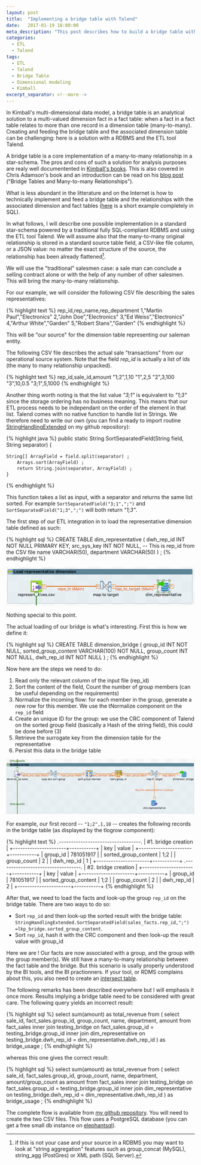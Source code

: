 ```yaml
---
layout: post
title:  "Implementing a bridge table with Talend"
date:   2017-01-19 18:00:00
meta_description: "This post describes how to build a bridge table with the ETL tool Talend to feed a multidimensional data model."
categories: 
  - ETL
  - Talend
tags:
  - ETL
  - Talend
  - Bridge Table
  - Dimensional modeling
  - Kimball
excerpt_separator: <!--more-->
---
```


In Kimball's multi-dimensional data model, a bridge table is an analytical solution to a multi-valued dimension fact in a fact table: when a fact in a fact table relates to more than one record in a dimension table (many-to-many). Creating and feeding the bridge table and the associated dimension table can be challenging: here is a solution with a RDBMS and the ETL tool Talend.

<!--more-->

A bridge table is a core implementation of a many-to-many relationship in a star-schema. The pros and cons of such a solution
for analysis purposes are realy well documentented in [Kimball's books](http://www.kimballgroup.com/data-warehouse-business-intelligence-resources/books/). This is also covered in Chris Adamson's book and an introduction 
can be read on his [blog post](http://blog.chrisadamson.com/2011/04/bridge-tables-and-many-to-many.html) ("Bridge Tables and Many-to-many Relationships").

What is less abundant in the litterature and on the Internet is how to technically implement and feed a bridge table and the relationships
with the associated dimension and fact tables ([here](http://www.kimballgroup.com/2012/02/design-tip-142-building-bridges/) is a short example completely in SQL).

In what follows, I will describe one possible implementation in a standard star-schema powered by a traditional fully SQL-compliant RDBMS and using the ETL tool Talend. We will assume also that the many-to-many original relationship is stored in a standard source table field, a CSV-like file column, or a JSON value: no matter the exact structure of the source, the relationship has been already flattened[^1].

We will use the "traditional" salesmen case: a sale man can conclude a selling contract alone or with the help of any number of other salesmen. This will bring the many-to-many relationship.

For our example, we will consider the following CSV file describing the sales representatives:

{% highlight text %}
rep_id,rep_name,rep_department
1,"Martin Paul","Electronics"
2,"John Doe","Electronics"
3,"Ed Weiss","Electronics"
4,"Arthur White","Garden"
5,"Robert Stans","Garden"
{% endhighlight %}

This will be "our source" for the dimension table representing our saleman entity.

The following CSV file describes the actual sale "transactions" from our operational source system. Note that the field _rep_id_
is actually a list of ids (the many to many relationship unpacked).

{% highlight text %}
rep_id,sale_id,amount
"1;2",1,10
"1",2,5
"2",3,100
"3",10,0.5
"3;1",5,1000
{% endhighlight %}

Another thing worth noting is that the list value _"3;1"_ is equivalent to _"1;3"_ since the storage ordering has no business meaning. This means that our ETL process needs to be independant on the order of the element in that list. Talend comes with no native function to handle list in Strings. We therefore need to write our own (you can find a ready to import routine [StringHandlingExtended](https://github.com/ebrard/talend-routine/blob/master/StringHandlingExtended.java) on my github repository):

{% highlight java %}
    public static String SortSeparatedField(String field, String separator) {
    	  
  	String[] ArrayField = field.split(separator) ;
      	Arrays.sort(ArrayField) ;
      	return String.join(separator, ArrayField) ; 
    }
{% endhighlight %}

This function takes a list as input, with a separator and returns the same list sorted. For example `SortSeparatedField("3;1",";")` and `SortSeparatedField("1;3",";")` will both return _"1;3"_.

The first step of our ETL integration in to load the representative dimension table defined as such:

{% highlight sql %}
CREATE TABLE dim_representative (
	dwh_rep_id INT NOT NULL PRIMARY KEY,
	src_sys_key INT NOT NULL, -- This is rep_id from the CSV file
	name VARCHAR(50),
	department VARCHAR(50)
) ;
{% endhighlight %}

![Jobs with linear dependencies](/images/bridge-table/load_dim.png)

Nothing special to this point.

The actual loading of our bridge is what's interesting. First this is how we define it:

{% highlight sql %}
CREATE TABLE dimension_bridge (
	group_id INT NOT NULL,
	sorted_group_content VARCHAR(100) NOT NULL,
	group_count INT NOT NULL,
	dwh_rep_id INT NOT NULL
) ;
{% endhighlight %}

Now here are the steps we need to do:

1. Read only the relevant column of the input file (rep_id)
2. Sort the content of the field, Count the number of group members (can be useful depending on the requirements)
3. Normalize the incoming flow: for each member in the group, generate a new row for this member. We use the tNormalize component on the `rep_id` field
4. Create an unique ID for the group: we use the CRC component of Talend on the sorted group field (basically a Hash of the string field), this could be done before (3)
5. Retrieve the surrogate key from the dimension table for the representative
6. Persist this data in the bridge table

![Jobs with linear dependencies](/images/bridge-table/load_bridge.png)

For example, our first record -- `"1;2",1,10` -- creates the following records in the bridge table (as displayed by the tlogrow component):

{% highlight text %}
.----------------------------------.
|       #1. bridge creation        |
+----------------------+-----------+
| key                  | value     |
+----------------------+-----------+
| group_id             | 781051917 |
| sorted_group_content | 1;2       |
| group_count          | 2         |
| dwh_rep_id           | 1         |
+----------------------+-----------+
.----------------------------------.
|       #2. bridge creation        |
+----------------------+-----------+
| key                  | value     |
+----------------------+-----------+
| group_id             | 781051917 |
| sorted_group_content | 1;2       |
| group_count          | 2         |
| dwh_rep_id           | 2         |
+----------------------+-----------+
{% endhighlight %}

After that, we need to load the facts and look-up the group `rep_id` on the bridge table. There are two ways to do so:

- Sort `rep_id` and then look-up the sorted result with the bridge table: `StringHandlingExtended.SortSeparatedField(sales_facts.rep_id,";")
=lkp_bridge.sorted_group_content`. 
- Sort `rep_id`, hash it with the CRC component and then look-up the result value with group_id

Here we are ! Our facts are now associated with a group, and the group with the group member(s). We still have a many-to-many relationship between the fact table and the bridge. But this scenario is usally properly understood by the BI tools, and the BI practionners. If your tool, or RDMS complains about this, you also need to create an [intersect table](http://blog.chrisadamson.com/2011/04/bridge-tables-and-many-to-many.html).

The following remarks has been described everywhere but I will emphasis it once more. Results implying a bridge table need to be considered with great care. The following query yields an incorrect result:

{% highlight sql %}
select
 sum(amount) as total_revenue
from (
select
  sale_id,
  fact_sales.group_id,
  group_count,
  name,
  department,
  amount
from fact_sales 
inner join testing_bridge 
	on fact_sales.group_id = testing_bridge.group_id
inner join dim_representative 
	on testing_bridge.dwh_rep_id = dim_representative.dwh_rep_id 
) as bridge_usage ;
{% endhighlight %}

whereas this one gives the correct result:

{% highlight sql %}
select
 sum(amount) as total_revenue
from (
select
  sale_id,
  fact_sales.group_id,
  group_count,
  name,
  department,
  amount/group_count as amount
from fact_sales 
inner join testing_bridge 
	on fact_sales.group_id = testing_bridge.group_id
inner join dim_representative 
	on testing_bridge.dwh_rep_id = dim_representative.dwh_rep_id 
) as bridge_usage ;
{% endhighlight %}

The complete flow is available from [my github repository](https://github.com/ebrard/talend-examples/tree/master/bridge). You will need to create the two CSV files. This flow uses a PostgreSQL database (you can get a free small db instance on [elephantsql](https://www.elephantsql.com/)).

[^1]: if this is not your case and your source in a RDBMS you may want to look at "string aggregation" features such as group_concat (MySQL), string_agg (PostGres) or XML path (SQL Server).
